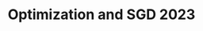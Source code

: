 ---
title: "Optimization and SGD 2023"
pdf: "/pdfs/slides/Optimization_and_SGD_2023.pdf"
layout: pdf
draft: true
---